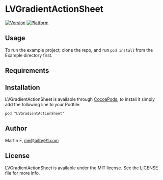 # LVGradientActionSheet

[![Version](http://cocoapod-badges.herokuapp.com/v/LVGradientActionSheet/badge.png)](http://cocoadocs.org/docsets/LVGradientActionSheet)
[![Platform](http://cocoapod-badges.herokuapp.com/p/LVGradientActionSheet/badge.png)](http://cocoadocs.org/docsets/LVGradientActionSheet)

## Usage

To run the example project; clone the repo, and run `pod install` from the Example directory first.

## Requirements

## Installation

LVGradientActionSheet is available through [CocoaPods](http://cocoapods.org), to install
it simply add the following line to your Podfile:

    pod "LVGradientActionSheet"

## Author

Martin F, me@bilby91.com

## License

LVGradientActionSheet is available under the MIT license. See the LICENSE file for more info.

